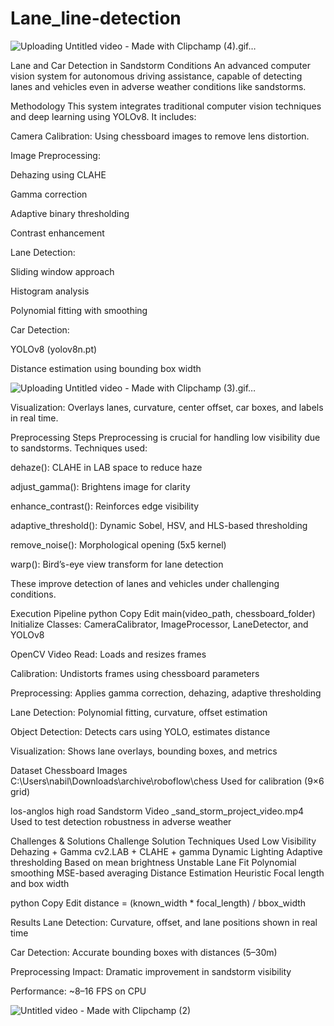 # Lane_line-detection

![Uploading Untitled video - Made with Clipchamp (4).gif…]()



 Lane and Car Detection in Sandstorm Conditions
An advanced computer vision system for autonomous driving assistance, capable of detecting lanes and vehicles even in adverse weather conditions like sandstorms.

 Methodology
This system integrates traditional computer vision techniques and deep learning using YOLOv8. It includes:

Camera Calibration: Using chessboard images to remove lens distortion.

Image Preprocessing:

Dehazing using CLAHE

Gamma correction

Adaptive binary thresholding

Contrast enhancement

Lane Detection:

Sliding window approach

Histogram analysis

Polynomial fitting with smoothing

Car Detection:

YOLOv8 (yolov8n.pt)

Distance estimation using bounding box width


![Uploading Untitled video - Made with Clipchamp (3).gif…]()


Visualization: Overlays lanes, curvature, center offset, car boxes, and labels in real time.

 Preprocessing Steps
Preprocessing is crucial for handling low visibility due to sandstorms. Techniques used:

dehaze(): CLAHE in LAB space to reduce haze

adjust_gamma(): Brightens image for clarity

enhance_contrast(): Reinforces edge visibility

adaptive_threshold(): Dynamic Sobel, HSV, and HLS-based thresholding

remove_noise(): Morphological opening (5x5 kernel)

warp(): Bird’s-eye view transform for lane detection


These improve detection of lanes and vehicles under challenging conditions.

 Execution Pipeline
python
Copy
Edit
main(video_path, chessboard_folder)
Initialize Classes: CameraCalibrator, ImageProcessor, LaneDetector, and YOLOv8

OpenCV Video Read: Loads and resizes frames

Calibration: Undistorts frames using chessboard parameters

Preprocessing: Applies gamma correction, dehazing, adaptive thresholding

Lane Detection: Polynomial fitting, curvature, offset estimation

Object Detection: Detects cars using YOLO, estimates distance

Visualization: Shows lane overlays, bounding boxes, and metrics

 Dataset
Chessboard Images
C:\Users\nabil\Downloads\archive\roboflow\chess
Used for calibration (9×6 grid)

los-anglos high road 
Sandstorm Video
_sand_storm_project_video.mp4
Used to test detection robustness in adverse weather

 Challenges & Solutions
Challenge	Solution	Techniques Used
Low Visibility	Dehazing + Gamma	cv2.LAB + CLAHE + gamma
Dynamic Lighting	Adaptive thresholding	Based on mean brightness
Unstable Lane Fit	Polynomial smoothing	MSE-based averaging
Distance Estimation	Heuristic	Focal length and box width

python
Copy
Edit
distance = (known_width * focal_length) / bbox_width

 Results
Lane Detection: Curvature, offset, and lane positions shown in real time

Car Detection: Accurate bounding boxes with distances (5–30m)

Preprocessing Impact: Dramatic improvement in sandstorm visibility

Performance: ~8–16 FPS on CPU


![Untitled video - Made with Clipchamp (2)](https://github.com/user-attachments/assets/141334f5-51c6-4cfa-bf86-4d984897f54c)


